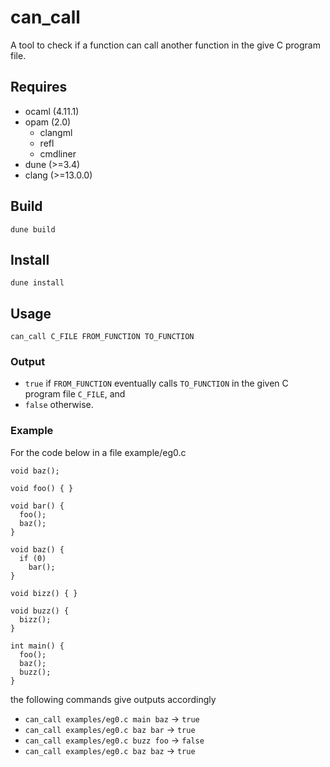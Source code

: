 # can_call

A tool to check if a function can call another function in the give C program file.

## Requires

* ocaml (4.11.1)
* opam (2.0)
    * clangml
    * refl
    * cmdliner
* dune (>=3.4)
* clang (>=13.0.0)

## Build

```
dune build
```

## Install

```
dune install
```

## Usage

```
can_call C_FILE FROM_FUNCTION TO_FUNCTION
```

### Output

* `true` if `FROM_FUNCTION` eventually calls `TO_FUNCTION` in the given C program file `C_FILE`, and
* `false` otherwise.

### Example

For the code below in a file example/eg0.c

```
void baz();
 
void foo() { }
 
void bar() {
  foo();
  baz();
}
 
void baz() {
  if (0)
    bar();
}
 
void bizz() { }
 
void buzz() {
  bizz();
}
 
int main() {
  foo();
  baz();
  buzz();
}
```

the following commands give outputs accordingly

    
* `can_call examples/eg0.c main baz` -> `true`
* `can_call examples/eg0.c baz bar` -> `true`
* `can_call examples/eg0.c buzz foo` -> `false`
* `can_call examples/eg0.c baz baz` -> `true`


